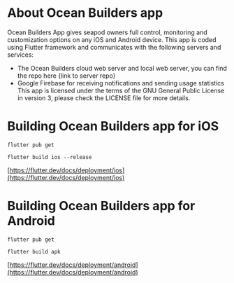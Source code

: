 # About Ocean Builders app
Ocean Builders App gives seapod owners full control, monitoring and customization options on any iOS and Android device.
This app is coded using Flutter framework and communicates with the following servers and services:
- The Ocean Builders cloud web server and local web server, you can find the repo here {link to server repo}
- Google Firebase for receiving notifications and sending usage statistics
This app is licensed under the terms of the GNU General Public License in version 3, please check the LICENSE file for more details.

# Building Ocean Builders app for iOS
`flutter pub get`

`flutter build ios --release`

[https://flutter.dev/docs/deployment/ios](https://flutter.dev/docs/deployment/ios)
# Building Ocean Builders app for Android
`flutter pub get`

`flutter build apk`

[https://flutter.dev/docs/deployment/android](https://flutter.dev/docs/deployment/android)
